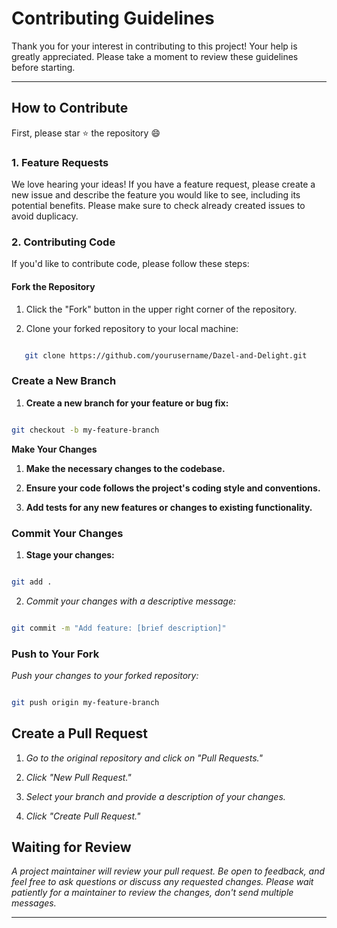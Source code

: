 # Contributing Guidelines




Thank you for your interest in contributing to this project! Your help is greatly appreciated. Please take a moment to review these guidelines before starting.

---




## How to Contribute

First, please star ⭐ the repository 😄


### 1. Feature Requests

We love hearing your ideas! If you have a feature request, please create a new issue and describe the feature you would like to see, including its potential benefits. Please make sure to check already created issues to avoid duplicacy.




### 2. Contributing Code




If you'd like to contribute code, please follow these steps:




#### Fork the Repository




1. Click the "Fork" button in the upper right corner of the repository.




2. Clone your forked repository to your local machine:

```bash

   git clone https://github.com/yourusername/Dazel-and-Delight.git

```




### Create a New Branch

1. **Create a new branch for your feature or bug fix:**




```bash

git checkout -b my-feature-branch

```




**Make Your Changes**




1. **Make the necessary changes to the codebase.**

2. **Ensure your code follows the project's coding style and conventions.**

3. **Add tests for any new features or changes to existing functionality.**




### Commit Your Changes




1. **Stage your changes:**

```bash

git add .

```




2. *Commit your changes with a descriptive message:*

```bash

git commit -m "Add feature: [brief description]"

```




### Push to Your Fork




*Push your changes to your forked repository:*

```bash

git push origin my-feature-branch

```




## Create a Pull Request

1. *Go to the original repository and click on "Pull Requests."*

2. *Click "New Pull Request."*

3. *Select your branch and provide a description of your changes.*

4. *Click "Create Pull Request."*




## Waiting for Review 

*A project maintainer will review your pull request. Be open to feedback, and feel free to ask questions or discuss any requested changes. Please wait patiently for a maintainer to review the changes, don't send multiple messages.*

---
